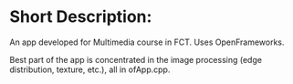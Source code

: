# Short Description:
An app developed for Multimedia course in FCT. Uses OpenFrameworks.

Best part of the app is concentrated in the image processing (edge distribution, texture, etc.), all in ofApp.cpp.
